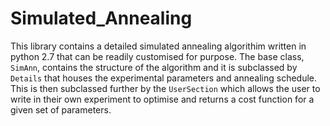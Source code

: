# Simulated_Annealing

This library contains a detailed simulated annealing algorithim written in python 2.7 that can be readily customised for purpose. The base class, `SimAnn`, contains the structure of the algorithm and it is subclassed by `Details` that houses the experimental parameters and annealing schedule. This is then subclassed further by the `UserSection` which allows the user to write in their own experiment to optimise and returns a cost function for a given set of parameters.  
